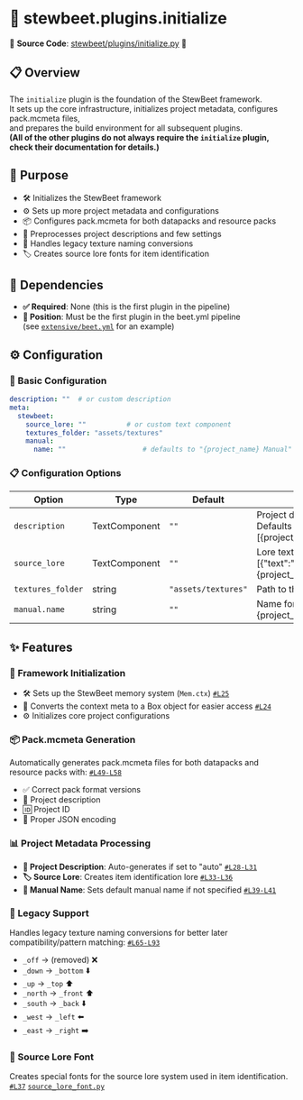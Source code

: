 
# 🚀 stewbeet.plugins.initialize

📄 **Source Code**: [stewbeet/plugins/initialize.py](../../python_package/stewbeet/plugins/initialize/__init__.py) 🔗

## 📋 Overview
The `initialize` plugin is the foundation of the StewBeet framework.<br>
It sets up the core infrastructure, initializes project metadata, configures pack.mcmeta files,<br>
and prepares the build environment for all subsequent plugins.<br>
**(All of the other plugins do not always require the `initialize` plugin, check their documentation for details.)**

## 🎯 Purpose
- 🛠️ Initializes the StewBeet framework
- ⚙️ Sets up more project metadata and configurations
- 📦 Configures pack.mcmeta for both datapacks and resource packs
- 📝 Preprocesses project descriptions and few settings
- 🔄 Handles legacy texture naming conversions
- 🏷️ Creates source lore fonts for item identification

## 🔗 Dependencies
- **✅ Required**: None (this is the first plugin in the pipeline)
- **📍 Position**: Must be the first plugin in the beet.yml pipeline<br>
(see [`extensive/beet.yml`](../../templates/extensive/beet.yml) for an example)

## ⚙️ Configuration

### 🎯 Basic Configuration
```yaml
description: ""  # or custom description
meta:
  stewbeet:
    source_lore: ""          # or custom text component
    textures_folder: "assets/textures"
    manual:
      name: ""                   # defaults to "{project_name} Manual"
```

### 📋 Configuration Options

| Option | Type | Default | Description |
|--------|------|---------|-------------|
| `description` | TextComponent | `""` | Project description for pack.mcmeta. Defaults to "{project_name} [{project_version}] by {project_author}" |
| `source_lore` | TextComponent | `""` | Lore text for item identification. Defaults [{"text":"ICON"},{"text":" {project_name}","italic":true,"color":"blue"}] |
| `textures_folder` | string | `"assets/textures"` | Path to the textures folder |
| `manual.name` | string | `""` | Name for the in-game manual. Defaults to "{project_name} Manual" |

## ✨ Features

### 🚀 Framework Initialization
- 🛠️ Sets up the StewBeet memory system (`Mem.ctx`) [`#L25`](../../python_package/stewbeet/plugins/initialize/__init__.py#L25)
- 🔄 Converts the context meta to a Box object for easier access [`#L24`](../../python_package/stewbeet/plugins/initialize/__init__.py#L24)
- ⚙️ Initializes core project configurations

### 📦 Pack.mcmeta Generation
Automatically generates pack.mcmeta files for both datapacks and resource packs with: [`#L49-L58`](../../python_package/stewbeet/plugins/initialize/__init__.py#L49-L58)
- ✅ Correct pack format versions
- 📝 Project description
- 🆔 Project ID
- 🔧 Proper JSON encoding

### 📊 Project Metadata Processing
- **📝 Project Description**: Auto-generates if set to "auto" [`#L28-L31`](../../python_package/stewbeet/plugins/initialize/__init__.py#L28-L31)
- **🏷️ Source Lore**: Creates item identification lore [`#L33-L36`](../../python_package/stewbeet/plugins/initialize/__init__.py#L33-L36)
- **📖 Manual Name**: Sets default manual name if not specified [`#L39-L41`](../../python_package/stewbeet/plugins/initialize/__init__.py#L39-L41)

### 🔄 Legacy Support
Handles legacy texture naming conversions for better later compatibility/pattern matching: [`#L65-L93`](../../python_package/stewbeet/plugins/initialize/__init__.py#L65-L93)
- `_off` → (removed) ❌
- `_down` → `_bottom` ⬇️
- `_up` → `_top` ⬆️
- `_north` → `_front` ⬆️
- `_south` → `_back` ⬇️
- `_west` → `_left` ⬅️
- `_east` → `_right` ➡️

### 🎨 Source Lore Font
Creates special fonts for the source lore system used in item identification. [`#L37`](../../python_package/stewbeet/plugins/initialize/__init__.py#L37) [`source_lore_font.py`](../../python_package/stewbeet/plugins/initialize/source_lore_font.py)

